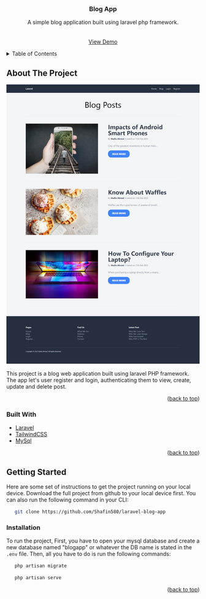 <div id="top"></div>

<!-- PROJECT LOGO -->
<br />
<div align="center">
  
<h3 align="center">Blog App</h3>

  <p align="center">
    A simple blog application built using laravel php framework.
    <br />
    <br />
    <br />
    <a href="https://blogapp.shafinwebology.com/">View Demo</a>
  </p>
</div>



<!-- TABLE OF CONTENTS -->
<details>
  <summary>Table of Contents</summary>
  <ol>
    <li>
      <a href="#about-the-project">About The Project</a>
      <ul>
        <li><a href="#built-with">Built With</a></li>
      </ul>
    </li>
    <li>
      <a href="#getting-started">Getting Started</a>
      <ul>
        <li><a href="#prerequisites">Prerequisites</a></li>
        <li><a href="#installation">Installation</a></li>
      </ul>
    </li>
  </ol>
</details>



<!-- ABOUT THE PROJECT -->
## About The Project

[![Product Name Screen Shot][product-screenshot]](https://blogapp.shafinwebology.com/)

This project is a blog web application built using laravel PHP framework. The app let's user register and login, authenticating them to view, create, update and delete post.

<p align="right">(<a href="#top">back to top</a>)</p>



### Built With

* [Laravel](https://laravel.com/)
* [TailwindCSS](https://tailwindcss.com/)
* [MySql](https://www.mysql.com/)

<p align="right">(<a href="#top">back to top</a>)</p>



<!-- GETTING STARTED -->
## Getting Started

Here are some set of instructions to get the project running on your local device. Download the full project from github to your local device first. You can also run the following command in your CLI:

```sh
   git clone https://github.com/Shafin580/laravel-blog-app
   ```

### Installation

To run the project, First, you have to open your mysql database and create a new database named "blogapp" or whatever the DB name is stated in the `.env` file. Then, all you have to do is run the following commands:

```sh
   php artisan migrate
   ```
```sh
   php artisan serve
   ```

<p align="right">(<a href="#top">back to top</a>)</p>


<!-- MARKDOWN LINKS & IMAGES -->
<!-- https://www.markdownguide.org/basic-syntax/#reference-style-links -->
[linkedin-url]: https://www.linkedin.com/in/shafin-ahmed-790959213/
[product-screenshot]: images/blogAppSS.png
